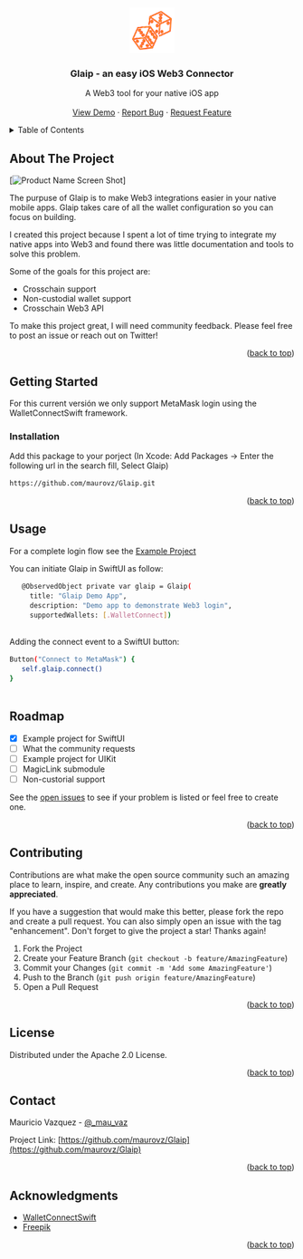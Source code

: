 <a name="About Glaip"></a>

<!-- PROJECT LOGO -->
<br />
<div align="center">
  <a href="https://github.com/othneildrew/Best-README-Template">
    <img src="Sources/logo.png" alt="Logo" width="80" height="80">
  </a>

  <h3 align="center">Glaip - an easy iOS Web3 Connector</h3>

  <p align="center">
    A Web3 tool for your native iOS app
    <br />
    <br />
    <a href="https://github.com/maurovz/GlaipDemo">View Demo</a>
    ·
    <a href="https://github.com/maurovz/Glaip/issues">Report Bug</a>
    ·
    <a href="https://github.com/maurovz/Glaip/issues">Request Feature</a>
  </p>
</div>



<!-- TABLE OF CONTENTS -->
<details>
  <summary>Table of Contents</summary>
  <ol>
    <li>
      <a href="#about-the-project">About The Project</a>
    </li>
    <li>
      <a href="#getting-started">Getting Started</a>
      <ul>
        <li><a href="#installation">Installation</a></li>
      </ul>
    </li>
    <li><a href="#usage">Usage</a></li>
    <li><a href="#roadmap">Roadmap</a></li>
    <li><a href="#contributing">Contributing</a></li>
    <li><a href="#license">License</a></li>
    <li><a href="#contact">Contact</a></li>
    <li><a href="#acknowledgments">Acknowledgments</a></li>
  </ol>
</details>



<!-- ABOUT THE PROJECT -->
## About The Project

[![Product Name Screen Shot][product-demo]]

The purpuse of Glaip is to make Web3 integrations easier in your native mobile apps. Glaip takes care of all the wallet configuration so you can focus on building.

I created this project because I spent a lot of time trying to integrate my native apps into Web3 and found there was little documentation and tools to solve this problem.

Some of the goals for this project are:
* Crosschain support
* Non-custodial wallet support
* Crosschain Web3 API   

To make this project great, I will need community feedback. Please feel free to post an issue or reach out on Twitter!


<p align="right">(<a href="#readme-top">back to top</a>)</p>

<!-- GETTING STARTED -->
## Getting Started

For this current versión we only support MetaMask login using the WalletConnectSwift framework.

### Installation

Add this package to your porject (In Xcode: Add Packages -> Enter the following url in the search fill, Select Glaip)
   ```sh
   https://github.com/maurovz/Glaip.git
   ```


<p align="right">(<a href="#readme-top">back to top</a>)</p>



<!-- USAGE EXAMPLES -->
## Usage

For a complete login flow see the [Example Project](https://github.com/maurovz/GlaipDemo) 

You can initiate Glaip in SwiftUI as follow:

 ```sh
    @ObservedObject private var glaip = Glaip(
      title: "Glaip Demo App",
      description: "Demo app to demonstrate Web3 login",
      supportedWallets: [.WalletConnect])
   
   ```

Adding the connect event to a SwiftUI button:

 ```sh
Button("Connect to MetaMask") {
    self.glaip.connect()
}
   
   ```
   

<!-- ROADMAP -->
## Roadmap

- [x] Example project for SwiftUI
- [ ] What the community requests
- [ ] Example project for UIKit
- [ ] MagicLink submodule
- [ ] Non-custorial support

See the [open issues](https://github.com/maurovz/Glaip/issues) to see if your problem is listed or feel free to create one.

<p align="right">(<a href="#readme-top">back to top</a>)</p>



<!-- CONTRIBUTING -->
## Contributing

Contributions are what make the open source community such an amazing place to learn, inspire, and create. Any contributions you make are **greatly appreciated**.

If you have a suggestion that would make this better, please fork the repo and create a pull request. You can also simply open an issue with the tag "enhancement".
Don't forget to give the project a star! Thanks again!

1. Fork the Project
2. Create your Feature Branch (`git checkout -b feature/AmazingFeature`)
3. Commit your Changes (`git commit -m 'Add some AmazingFeature'`)
4. Push to the Branch (`git push origin feature/AmazingFeature`)
5. Open a Pull Request

<p align="right">(<a href="#readme-top">back to top</a>)</p>

<!-- LICENSE -->
## License

Distributed under the Apache 2.0 License.

<p align="right">(<a href="#readme-top">back to top</a>)</p>

<!-- CONTACT -->
## Contact

Mauricio Vazquez - [@_mau_vaz](https://twitter.com/_mau_vaz)

Project Link: [https://github.com/maurovz/Glaip](https://github.com/maurovz/Glaip)

<p align="right">(<a href="#readme-top">back to top</a>)</p>



<!-- ACKNOWLEDGMENTS -->
## Acknowledgments

* [WalletConnectSwift](https://walletconnect.com/)
* [Freepik](https://freepik.com/)


<p align="right">(<a href="#readme-top">back to top</a>)</p>



<!-- MARKDOWN LINKS & IMAGES -->
<!-- https://www.markdownguide.org/basic-syntax/#reference-style-links -->
[contributors-shield]: https://img.shields.io/github/contributors/othneildrew/Best-README-Template.svg?style=for-the-badge
[contributors-url]: https://github.com/othneildrew/Best-README-Template/graphs/contributors
[forks-shield]: https://img.shields.io/github/forks/othneildrew/Best-README-Template.svg?style=for-the-badge
[forks-url]: https://github.com/othneildrew/Best-README-Template/network/members
[stars-shield]: https://img.shields.io/github/stars/othneildrew/Best-README-Template.svg?style=for-the-badge
[stars-url]: https://github.com/othneildrew/Best-README-Template/stargazers
[issues-shield]: https://img.shields.io/github/issues/othneildrew/Best-README-Template.svg?style=for-the-badge
[issues-url]: https://github.com/othneildrew/Best-README-Template/issues
[license-shield]: https://img.shields.io/github/license/othneildrew/Best-README-Template.svg?style=for-the-badge
[license-url]: https://github.com/othneildrew/Best-README-Template/blob/master/LICENSE.txt
[twitter-shield]: https://img.shields.io/twitter/follow/glaip?style=for-the-badge
[linkedin-url]: https://linkedin.com/in/othneildrew
[linkedin-shield]: https://img.shields.io/badge/-LinkedIn-black.svg?style=for-the-badge&logo=linkedin&colorB=555
[linkedin-url]: https://linkedin.com/in/othneildrew
[product-demo]: https://i.imgur.com/6SeG5z2.gif
